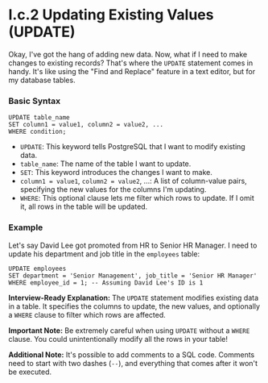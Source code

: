 
# I.c.2 Updating Existing Values (UPDATE)
Okay, I've got the hang of adding new data. Now, what if I need to make changes to existing records? That's where the `UPDATE` statement comes in handy. It's like using the "Find and Replace" feature in a text editor, but for my database tables.

### Basic Syntax
```
UPDATE table_name
SET column1 = value1, column2 = value2, ...
WHERE condition;
```
- `UPDATE`: This keyword tells PostgreSQL that I want to modify existing data.
- `table_name`: The name of the table I want to update.
- `SET`: This keyword introduces the changes I want to make.
- `column1 = value1`, `column2 = value2`, ...: A list of column-value pairs, specifying the new values for the columns I'm updating.
- `WHERE`: This optional clause lets me filter which rows to update. If I omit it, all rows in the table will be updated.

### Example
Let's say David Lee got promoted from HR to Senior HR Manager. I need to update his department and job title in the `employees` table:
```
UPDATE employees
SET department = 'Senior Management', job_title = 'Senior HR Manager'
WHERE employee_id = 1; -- Assuming David Lee's ID is 1
```

**Interview-Ready Explanation:**
The `UPDATE` statement modifies existing data in a table. It specifies the columns to update, the new values, and optionally a `WHERE` clause to filter which rows are affected.

**Important Note:** Be extremely careful when using `UPDATE` without a `WHERE` clause. You could unintentionally modify all the rows in your table!

**Additional Note:** It's possible to add comments to a SQL code. Comments need to start with two dashes (`--`), and everything that comes after it won't be executed.
